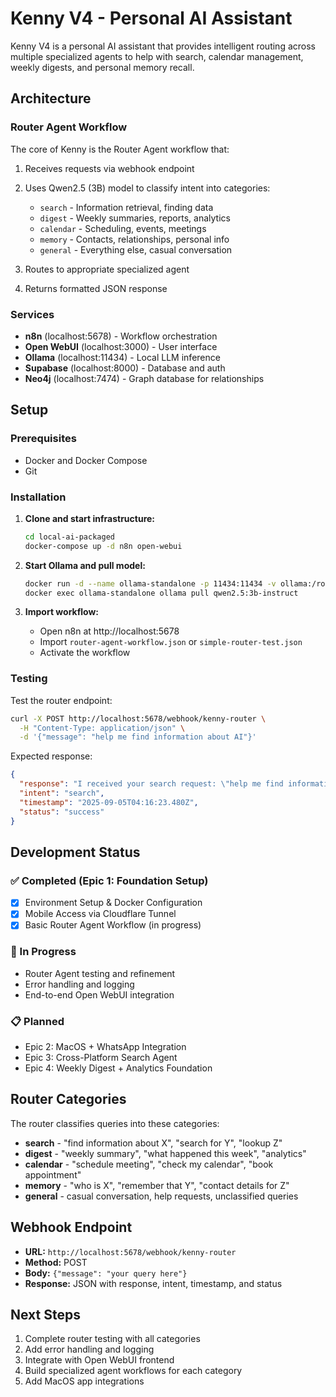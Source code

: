 # Kenny V4 - Personal AI Assistant

Kenny V4 is a personal AI assistant that provides intelligent routing across multiple specialized agents to help with search, calendar management, weekly digests, and personal memory recall.

## Architecture

### Router Agent Workflow
The core of Kenny is the Router Agent workflow that:
1. Receives requests via webhook endpoint
2. Uses Qwen2.5 (3B) model to classify intent into categories:
   - `search` - Information retrieval, finding data  
   - `digest` - Weekly summaries, reports, analytics
   - `calendar` - Scheduling, events, meetings
   - `memory` - Contacts, relationships, personal info
   - `general` - Everything else, casual conversation

3. Routes to appropriate specialized agent
4. Returns formatted JSON response

### Services
- **n8n** (localhost:5678) - Workflow orchestration
- **Open WebUI** (localhost:3000) - User interface  
- **Ollama** (localhost:11434) - Local LLM inference
- **Supabase** (localhost:8000) - Database and auth
- **Neo4j** (localhost:7474) - Graph database for relationships

## Setup

### Prerequisites
- Docker and Docker Compose
- Git

### Installation

1. **Clone and start infrastructure:**
   ```bash
   cd local-ai-packaged
   docker-compose up -d n8n open-webui
   ```

2. **Start Ollama and pull model:**
   ```bash
   docker run -d --name ollama-standalone -p 11434:11434 -v ollama:/root/.ollama ollama/ollama
   docker exec ollama-standalone ollama pull qwen2.5:3b-instruct
   ```

3. **Import workflow:**
   - Open n8n at http://localhost:5678
   - Import `router-agent-workflow.json` or `simple-router-test.json`
   - Activate the workflow

### Testing

Test the router endpoint:
```bash
curl -X POST http://localhost:5678/webhook/kenny-router \
  -H "Content-Type: application/json" \
  -d '{"message": "help me find information about AI"}'
```

Expected response:
```json
{
  "response": "I received your search request: \"help me find information about AI\"",
  "intent": "search", 
  "timestamp": "2025-09-05T04:16:23.480Z",
  "status": "success"
}
```

## Development Status

### ✅ Completed (Epic 1: Foundation Setup)
- [x] Environment Setup & Docker Configuration  
- [x] Mobile Access via Cloudflare Tunnel
- [x] Basic Router Agent Workflow (in progress)

### 🚧 In Progress
- Router Agent testing and refinement
- Error handling and logging
- End-to-end Open WebUI integration

### 📋 Planned  
- Epic 2: MacOS + WhatsApp Integration
- Epic 3: Cross-Platform Search Agent
- Epic 4: Weekly Digest + Analytics Foundation

## Router Categories

The router classifies queries into these categories:

- **search** - "find information about X", "search for Y", "lookup Z"
- **digest** - "weekly summary", "what happened this week", "analytics"  
- **calendar** - "schedule meeting", "check my calendar", "book appointment"
- **memory** - "who is X", "remember that Y", "contact details for Z"
- **general** - casual conversation, help requests, unclassified queries

## Webhook Endpoint

- **URL:** `http://localhost:5678/webhook/kenny-router`
- **Method:** POST
- **Body:** `{"message": "your query here"}`
- **Response:** JSON with response, intent, timestamp, and status

## Next Steps

1. Complete router testing with all categories
2. Add error handling and logging  
3. Integrate with Open WebUI frontend
4. Build specialized agent workflows for each category
5. Add MacOS app integrations